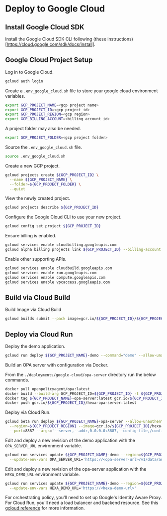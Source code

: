 # Deploy to Google Cloud

## Install Google Cloud SDK

Install the Google Cloud SDK CLI following (these instructions)[https://cloud.google.com/sdk/docs/install].

## Google Cloud Project Setup

Log in to Google Cloud.

```bash
gcloud auth login
```

Create a `.env_google_cloud.sh` file to store your google cloud environment variables.

```bash
export GCP_PROJECT_NAME=<gcp project name>
export GCP_PROJECT_ID=<gcp project id>
export GCP_PROJECT_REGION=<gcp region>
export GCP_BILLING_ACCOUNT=<billing account id>
```

A project folder may also be needed.

```bash
export GCP_PROJECT_FOLDER=<gcp project folder>
```

Source the `.env_google_cloud.sh` file.

```bash
source .env_google_cloud.sh
```

Create a new GCP project.

```bash
gcloud projects create ${GCP_PROJECT_ID} \
  --name ${GCP_PROJECT_NAME} \
  --folder=${GCP_PROJECT_FOLDER} \
  --quiet
```

View the newly created project.

```bash
gcloud projects describe ${GCP_PROJECT_ID}
```

Configure the Google Cloud CLI to use your new project.

```bash
gcloud config set project ${GCP_PROJECT_ID}
```

Ensure billing is enabled.

```bash
gcloud services enable cloudbilling.googleapis.com
gcloud alpha billing projects link ${GCP_PROJECT_ID} --billing-account ${GCP_BILLING_ACCOUNT}
```

Enable other supporting APIs.

```bash
gcloud services enable cloudbuild.googleapis.com
gcloud services enable run.googleapis.com
gcloud services enable compute.googleapis.com
gcloud services enable vpcaccess.googleapis.com
```

## Build via Cloud Build

Build Image via Cloud Build

```bash
gcloud builds submit --pack image=gcr.io/${GCP_PROJECT_ID}/${GCP_PROJECT_NAME}:tag1,builder=heroku/buildpacks:20
```

## Deploy via Cloud Run

Deploy the demo application.

 ```bash
gcloud run deploy ${GCP_PROJECT_NAME}-demo --command="demo" --allow-unauthenticated --region=${GCP_PROJECT_REGION} --image=gcr.io/${GCP_PROJECT_ID}/${GCP_PROJECT_NAME}:tag1
 ```

Build an OPA server with configuration via Docker.

From the `./deployments/google-cloud/opa-server` directory run the below commands.

```bash
docker pull openpolicyagent/opa:latest
docker build --build-arg GCP_PROJECT_ID=${GCP_PROJECT_ID} -t ${GCP_PROJECT_NAME}-opa-server:latest .
docker tag ${GCP_PROJECT_NAME}-opa-server:latest gcr.io/${GCP_PROJECT_ID}/hexa-opa-server:latest
docker push gcr.io/${GCP_PROJECT_ID}/hexa-opa-server:latest
```

Deploy via Cloud Run.

```bash
gcloud beta run deploy ${GCP_PROJECT_NAME}-opa-server --allow-unauthenticated \
  --region=${GCP_PROJECT_REGION} --image=gcr.io/${GCP_PROJECT_ID}/hexa-opa-server:latest \
  --port=8887 --args='--server,--addr,0.0.0.0:8887,--config-file,/config.yaml'
```

Edit and deploy a new revision of the demo application with the `OPA_SERVER_URL` environment variable.

```bash
gcloud run services update ${GCP_PROJECT_NAME}-demo --region=${GCP_PROJECT_REGION} \
  --update-env-vars OPA_SERVER_URL='https://<opa-server-url>/v1/data/authz/allow'
```

Edit and deploy a new revision of the opa-server application with the `HEXA_DEMO_URL` environment variable.

```bash
gcloud run services update ${GCP_PROJECT_NAME}-demo --region=${GCP_PROJECT_REGION} \
  --update-env-vars HEXA_DEMO_URL='https://<hexa-demo-url>'
```

For orchestrating policy, you'll need to set up Google's Identity Aware Proxy. For Cloud Run, you'll need a load balancer
and backend resource. See this [gcloud reference](https://cloud.google.com/load-balancing/docs/https/setup-global-ext-https-serverless#gcloud_1) 
for more information.
